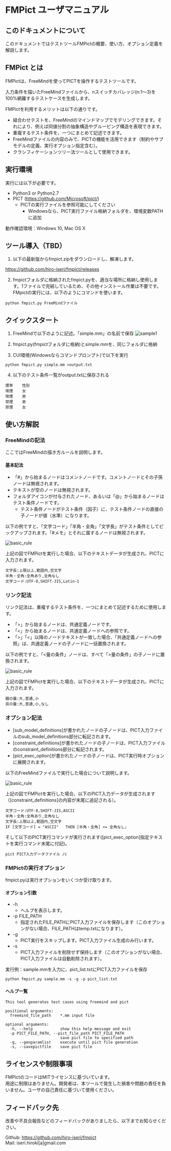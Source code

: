 # FMPict ユーザマニュアル

## このドキュメントについて

このドキュメントではテストツールFMPictの概要、使い方、オプション定義を解説します。

## FMPict とは

FMPictは、FreeMindを使ってPICTを操作するテストツールです。

入力条件を描いたFreeMindファイルから、nスイッチカバレッジ(n:1～3)を100%網羅するテストケースを生成します。

FMPictを利用するメリットは以下の通りです。

* 組合わせテストを、FreeMindのマインドマップでモデリングできます。それにより、例えば同値分割の抽象構造やグルーピング構造を表現できます。
* 重複するテスト条件を、一つにまとめて記述できます。
* FreeMindファイルの内容のみで、PICTの機能を活用できます（制約やサブモデルの定義、実行オプション指定含む）。
* クラシフィケーションツリー法ツールとして使用できます。

## 実行環境

実行には以下が必要です。

* Python3 or Python2.7
* PICT (https://github.com/Microsoft/pict/)
    * PICTの実行ファイルを参照可能にしてください
        * Windowsなら、PICT実行ファイル格納フォルダを、環境変数PATHに追加

動作確認環境：Windows 10, Mac OS X

## ツール導入（TBD）

1. 以下の最新版からfmpict.zipをダウンロードし、解凍します。

https://github.com/hiro-iseri/fmpict/releases

2. fmpictフォルダに格納されたfmpict.pyを、適当な場所に格納し使用します。1ファイルで完結しているため、その他インストール作業は不要です。
FMpictの実行には、以下のようにコマンドを使います。

`python fmpict.py FreeMindファイル`

## クイックスタート

1. FreeMindで以下のように記述。「simple.mm」の名前で保存
![sample1](image/simple.png)

2. fmpict.py(fmpictフォルダに格納)とsimple.mmを、同じフォルダに格納

3. CUI環境(Windowsならコマンドプロンプト)で以下を実行

`python fmpict.py simple.mm >output.txt`

4. 以下のテスト条件一覧がoutput.txtに保存される

```
煙草    性別
喫煙    女
喫煙    男
禁煙    男
禁煙    女
```

## 使い方解説

### FreeMindの記法

ここではFreeMindの描き方ルールを説明します。

#### 基本記法

* 「#」から始まるノードはコメントノードです。コメントノードとその子孫ノードは無視されます。  
* テキストが空のノードは無視されます。  
* フォルダアイコンが付与されたノード、あるいは「@」から始まるノードはテスト条件ノードです。　　
    * テスト条件ノードがテスト条件（因子）に、テスト条件ノードの直接の子ノードが値（水準）になります。

以下の例ですと、「文字コード」「半角・全角」「文字長」がテスト条件としてピックアップされます。「#メモ」とそれに属するノードは無視されます。

![basic_rule](image/.basic_rule.png)

上記の図でFMPictを実行した場合、以下のテキストデータが生成され、PICTに入力されます。

```
文字長:上限以上,範囲内,空文字
半角・全角:全角あり,全角なし
文字コード:UTF-8,SHIFT-JIS,Latin-1
```

### リンク記法

リンク記法は、重複するテスト条件を、一つにまとめて記述するために使用します。

* 「>」から始まるノードは、共通定義ノードです。  
* 「<」から始まるノードは、共通定義ノードへの参照です。  
* 「>」「<」以降のノードテキストが一致した場合、「共通定義ノードへの参照」は、共通定義ノードの子ノードに一括置換されます。

以下の例ですと、「<量の条件」ノードは、すべて「>量の条件」の子ノードに置換されます。

![basic_rule](image/.link_rule.png)

上記の図でFMPictを実行した場合、以下のテキストデータが生成され、PICTに入力されます。

```
麺の量:大,普通,小
具の量:大,普通,小,なし
```

### オプション記法

* [sub_model_definitions]が書かれたノードの子ノードは、PICT入力ファイルのsub_model_definitions部分に転記されます。  
* [constraint_definitions]が書かれたノードの子ノードは、PICT入力ファイルのconstraint_definitions部分に転記されます。
* [pict_exec_option]が書かれたノードの子ノードは、PICT実行時オプションに展開されます。

以下のFreeMindファイルで実行した場合について説明します。

![basic_rule](image/.option_rule.png)

上記の図でFMPictを実行した場合、以下のPICT入力データが生成されます（[constraint_definitions]の内容が末尾に追記される）。

```
文字コード:UTF-8,SHIFT-JIS,ASCII
半角・全角:全角あり,全角なし
文字長:上限以上,範囲内,空文字
IF [文字コード] = "ASCII"   THEN [半角・全角] <= 全角なし;
```

そして以下のPICT実行コマンドが実行されます([pict_exec_option]指定テキストを実行コマンド末尾に付記)。

```
pict PICT入力データファイル /c
```

### FMPictの実行オプション

fmpict.pyは実行オプションをいくつか受け取ります。

#### オプション引数

* -h
    * ヘルプを表示します。
* -p FILE_PATH
    * 指定されたFILE_PATHにPICT入力ファイルを保存します（このオプションがない場合、FILE_PATHはtemp.txtになります）。
* -g
    * PICT実行をスキップします。PICT入力ファイル生成のみ行います。
* -s
    * PICT入力ファイルを削除せず保持します（このオプションがない場合、PICT入力ファイルは自動削除されます）。

実行例：sample.mmを入力に、pict_list.txtにPICT入力ファイルを保存

```
python fmpict.py sample.mm -s -g -p pict_list.txt
```

#### ヘルプ一覧
```
This tool generates test cases using freemind and pict

positional arguments:
  freemind_file_path    *.mm input file

optional arguments:
  -h, --help            show this help message and exit
  -p PICT_FILE_PATH, --pict_file_path PICT_FILE_PATH
                        save pict file to specified path
  -g, --genparamlist    execute until pict file generation
  -s, --savepictfile    save pict file
```

## ライセンスや制限事項

FMPictのコードはMITライセンスに基づいています。  
用途に制限はありません。開発者は、本ツールで発生した損害や問題の責任を負いません。ユーザの自己責任に基づいて使用ください。

## フィードバック先

改善や不具合報告などのフィードバックがありましたら、以下までお知らせください。

Github: https://github.com/hiro-iseri/fmpict  
Mail: iseri.hiroki[a]gmail.com
